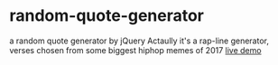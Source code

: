 # random-quote-generator
a random quote generator by jQuery
Actaully it's a rap-line generator, verses chosen from some biggest hiphop memes of 2017
 [live demo](https://zhenghaohe.github.io/random-quote-generator/)
